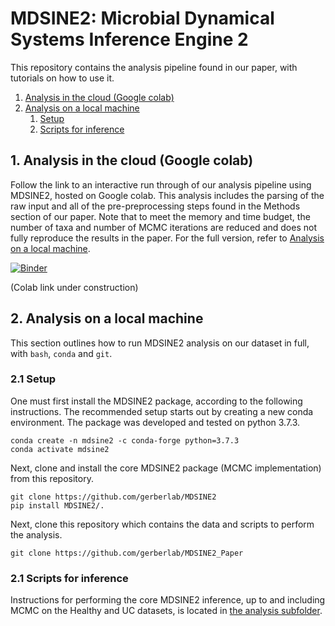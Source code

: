 # MDSINE2: Microbial Dynamical Systems Inference Engine 2

This repository contains the analysis pipeline found in our paper, with tutorials on how to use it.

1. [Analysis in the cloud (Google colab)](#Cloud)  
2. [Analysis on a local machine](#Local)
    1. [Setup](#LocalSetup)
    2. [Scripts for inference](#LocalRun)

<a name="Cloud"/>

## 1. Analysis in the cloud (Google colab)
Follow the link to an interactive run through of our analysis pipeline using MDSINE2, hosted on Google colab.
This analysis includes the parsing of the raw input and all of the pre-preprocessing steps found in the 
Methods section of our paper.
Note that to meet the memory and time budget, the number of taxa and number of MCMC iterations are reduced and does not
fully reproduce the results in the paper.
For the full version, refer to [Analysis on a local machine](#Local).


[![Binder](https://mybinder.org/badge_logo.svg)](https://mybinder.org/v2/gh/gerberlab/MDSINE2_Paper/HEAD?filepath=bindertutorials)

(Colab link under construction)

<a name="Local"/>

## 2. Analysis on a local machine

This section outlines how to run MDSINE2 analysis on our dataset in full, with `bash`, `conda` and `git`.

<a name="LocalSetup"/>

### 2.1 Setup

One must first install the MDSINE2 package, according to the following instructions.
The recommended setup starts out by creating a new conda environment. 
The package was developed and tested on python 3.7.3.

```
conda create -n mdsine2 -c conda-forge python=3.7.3
conda activate mdsine2
```

Next, clone and install the core MDSINE2 package (MCMC implementation) from this repository.

```
git clone https://github.com/gerberlab/MDSINE2
pip install MDSINE2/.
```

Next, clone this repository which contains the data and scripts to perform the analysis.

```
git clone https://github.com/gerberlab/MDSINE2_Paper
```

<a name="LocalRun"/>

### 2.1 Scripts for inference

Instructions for performing the core MDSINE2 inference, up to and including MCMC on the Healthy and UC datasets,
 is located in [the analysis subfolder](analysis/README.md).
